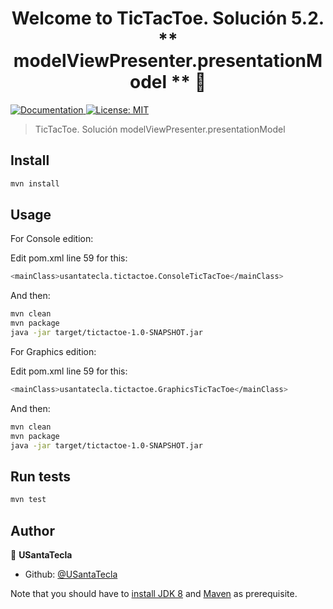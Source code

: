 <h1 align="center">Welcome to TicTacToe. Solución 5.2. ** modelViewPresenter.presentationModel ** 👋</h1>
<p>
  <a href="/docs" target="_blank">
    <img alt="Documentation" src="https://img.shields.io/badge/documentation-yes-brightgreen.svg" />
  </a>
  <a href="#" target="_blank">
    <img alt="License: MIT" src="https://img.shields.io/badge/License-MIT-yellow.svg" />
  </a>
</p>

> TicTacToe. Solución modelViewPresenter.presentationModel

## Install

```sh
mvn install
```

## Usage

For Console edition:

Edit pom.xml line 59 for this:

```sh
<mainClass>usantatecla.tictactoe.ConsoleTicTacToe</mainClass>
```
And then:

```sh
mvn clean
mvn package
java -jar target/tictactoe-1.0-SNAPSHOT.jar
```

For Graphics edition:

Edit pom.xml line 59 for this:

```sh
<mainClass>usantatecla.tictactoe.GraphicsTicTacToe</mainClass>
```
And then:

```sh
mvn clean
mvn package
java -jar target/tictactoe-1.0-SNAPSHOT.jar
```

## Run tests

```sh
mvn test
```

## Author

👤 **USantaTecla**

* Github: [@USantaTecla](https://github.com/USantaTecla)


Note that you should have to [install JDK 8](http://www.oracle.com/technetwork/java/javase/downloads/jdk8-downloads-2133151.html) and [Maven](https://maven.apache.org/install.html) as prerequisite.
